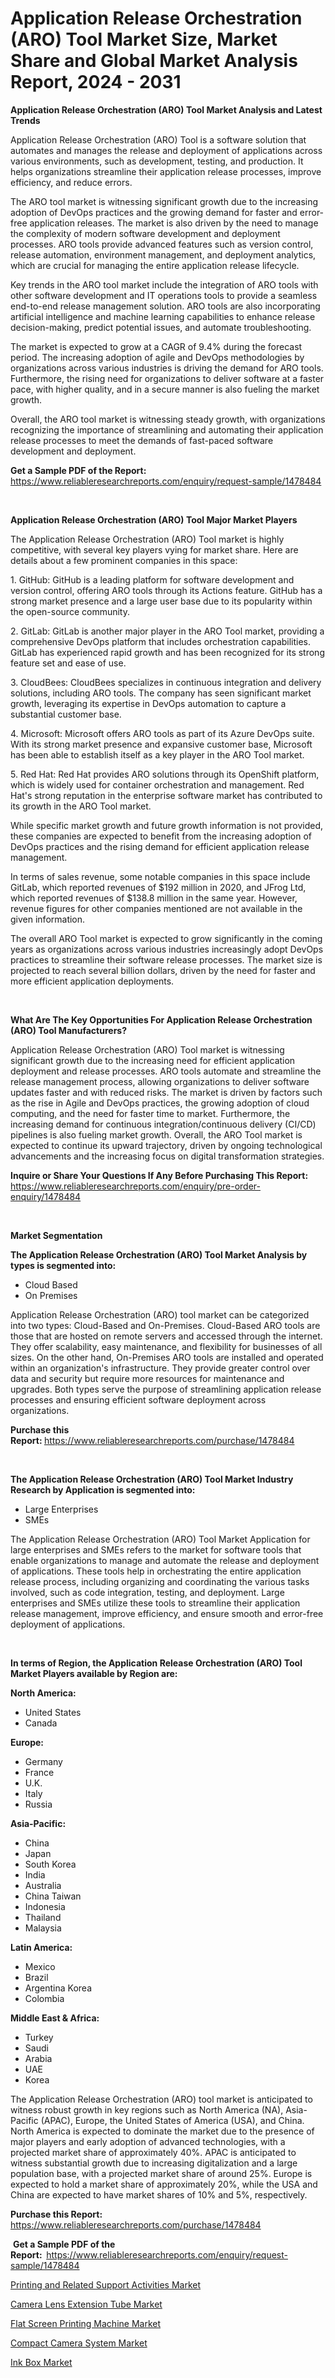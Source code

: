 <p><h1>Application Release Orchestration (ARO) Tool Market Size, Market Share and Global Market Analysis Report, 2024 - 2031</h1></p><p><strong>Application Release Orchestration (ARO) Tool Market Analysis and Latest Trends</strong></p>
<p><p>Application Release Orchestration (ARO) Tool is a software solution that automates and manages the release and deployment of applications across various environments, such as development, testing, and production. It helps organizations streamline their application release processes, improve efficiency, and reduce errors.</p><p>The ARO tool market is witnessing significant growth due to the increasing adoption of DevOps practices and the growing demand for faster and error-free application releases. The market is also driven by the need to manage the complexity of modern software development and deployment processes. ARO tools provide advanced features such as version control, release automation, environment management, and deployment analytics, which are crucial for managing the entire application release lifecycle.</p><p>Key trends in the ARO tool market include the integration of ARO tools with other software development and IT operations tools to provide a seamless end-to-end release management solution. ARO tools are also incorporating artificial intelligence and machine learning capabilities to enhance release decision-making, predict potential issues, and automate troubleshooting.</p><p>The market is expected to grow at a CAGR of 9.4% during the forecast period. The increasing adoption of agile and DevOps methodologies by organizations across various industries is driving the demand for ARO tools. Furthermore, the rising need for organizations to deliver software at a faster pace, with higher quality, and in a secure manner is also fueling the market growth.</p><p>Overall, the ARO tool market is witnessing steady growth, with organizations recognizing the importance of streamlining and automating their application release processes to meet the demands of fast-paced software development and deployment.</p></p>
<p><strong>Get a Sample PDF of the Report:&nbsp;</strong> <a href="https://www.reliableresearchreports.com/enquiry/request-sample/1478484">https://www.reliableresearchreports.com/enquiry/request-sample/1478484</a></p>
<p>&nbsp;</p>
<p><strong>Application Release Orchestration (ARO) Tool Major Market Players</strong></p>
<p><p>The Application Release Orchestration (ARO) Tool market is highly competitive, with several key players vying for market share. Here are details about a few prominent companies in this space:</p><p>1. GitHub: GitHub is a leading platform for software development and version control, offering ARO tools through its Actions feature. GitHub has a strong market presence and a large user base due to its popularity within the open-source community.</p><p>2. GitLab: GitLab is another major player in the ARO Tool market, providing a comprehensive DevOps platform that includes orchestration capabilities. GitLab has experienced rapid growth and has been recognized for its strong feature set and ease of use.</p><p>3. CloudBees: CloudBees specializes in continuous integration and delivery solutions, including ARO tools. The company has seen significant market growth, leveraging its expertise in DevOps automation to capture a substantial customer base.</p><p>4. Microsoft: Microsoft offers ARO tools as part of its Azure DevOps suite. With its strong market presence and expansive customer base, Microsoft has been able to establish itself as a key player in the ARO Tool market.</p><p>5. Red Hat: Red Hat provides ARO solutions through its OpenShift platform, which is widely used for container orchestration and management. Red Hat's strong reputation in the enterprise software market has contributed to its growth in the ARO Tool market.</p><p>While specific market growth and future growth information is not provided, these companies are expected to benefit from the increasing adoption of DevOps practices and the rising demand for efficient application release management.</p><p>In terms of sales revenue, some notable companies in this space include GitLab, which reported revenues of $192 million in 2020, and JFrog Ltd, which reported revenues of $138.8 million in the same year. However, revenue figures for other companies mentioned are not available in the given information.</p><p>The overall ARO Tool market is expected to grow significantly in the coming years as organizations across various industries increasingly adopt DevOps practices to streamline their software release processes. The market size is projected to reach several billion dollars, driven by the need for faster and more efficient application deployments.</p></p>
<p>&nbsp;</p>
<p><strong>What Are The Key Opportunities For Application Release Orchestration (ARO) Tool Manufacturers?</strong></p>
<p><p>Application Release Orchestration (ARO) Tool market is witnessing significant growth due to the increasing need for efficient application deployment and release processes. ARO tools automate and streamline the release management process, allowing organizations to deliver software updates faster and with reduced risks. The market is driven by factors such as the rise in Agile and DevOps practices, the growing adoption of cloud computing, and the need for faster time to market. Furthermore, the increasing demand for continuous integration/continuous delivery (CI/CD) pipelines is also fueling market growth. Overall, the ARO Tool market is expected to continue its upward trajectory, driven by ongoing technological advancements and the increasing focus on digital transformation strategies.</p></p>
<p><strong>Inquire or Share Your Questions If Any Before Purchasing This Report:</strong> <a href="https://www.reliableresearchreports.com/enquiry/pre-order-enquiry/1478484">https://www.reliableresearchreports.com/enquiry/pre-order-enquiry/1478484</a></p>
<p>&nbsp;</p>
<p><strong>Market Segmentation</strong></p>
<p><strong>The Application Release Orchestration (ARO) Tool Market Analysis by types is segmented into:</strong></p>
<p><ul><li>Cloud Based</li><li>On Premises</li></ul></p>
<p><p>Application Release Orchestration (ARO) tool market can be categorized into two types: Cloud-Based and On-Premises. Cloud-Based ARO tools are those that are hosted on remote servers and accessed through the internet. They offer scalability, easy maintenance, and flexibility for businesses of all sizes. On the other hand, On-Premises ARO tools are installed and operated within an organization's infrastructure. They provide greater control over data and security but require more resources for maintenance and upgrades. Both types serve the purpose of streamlining application release processes and ensuring efficient software deployment across organizations.</p></p>
<p><strong>Purchase this Report:&nbsp;</strong><a href="https://www.reliableresearchreports.com/purchase/1478484">https://www.reliableresearchreports.com/purchase/1478484</a></p>
<p>&nbsp;</p>
<p><strong>The Application Release Orchestration (ARO) Tool Market Industry Research by Application is segmented into:</strong></p>
<p><ul><li>Large Enterprises</li><li>SMEs</li></ul></p>
<p><p>The Application Release Orchestration (ARO) Tool Market Application for large enterprises and SMEs refers to the market for software tools that enable organizations to manage and automate the release and deployment of applications. These tools help in orchestrating the entire application release process, including organizing and coordinating the various tasks involved, such as code integration, testing, and deployment. Large enterprises and SMEs utilize these tools to streamline their application release management, improve efficiency, and ensure smooth and error-free deployment of applications.</p></p>
<p>&nbsp;</p>
<p><strong>In terms of Region, the Application Release Orchestration (ARO) Tool Market Players available by Region are:</strong></p>
<p>
    <p> <strong> North America: </strong>
        <ul>
            <li>United States</li>
            <li>Canada</li>
        </ul>
        </p> 
    <p> <strong> Europe: </strong>
        <ul>
            <li>Germany</li>
            <li>France</li>
            <li>U.K.</li>
            <li>Italy</li>
            <li>Russia</li>
        </ul>
        </p> 
    <p> <strong> Asia-Pacific: </strong>
        <ul>
            <li>China</li>
            <li>Japan</li>
            <li>South Korea</li>
            <li>India</li>
            <li>Australia</li>
            <li>China Taiwan</li>
            <li>Indonesia</li>
            <li>Thailand</li>
            <li>Malaysia</li>
        </ul>
        </p> 
    <p> <strong> Latin America: </strong>
        <ul>
            <li>Mexico</li>
            <li>Brazil</li>
            <li>Argentina Korea</li>
            <li>Colombia</li>
        </ul>
        </p> 
    <p> <strong> Middle East & Africa: </strong>
        <ul>
            <li>Turkey</li>
            <li>Saudi</li>
            <li>Arabia</li>
            <li>UAE</li>
            <li>Korea</li>
        </ul>
    </p>
    </p>
<p><p>The Application Release Orchestration (ARO) tool market is anticipated to witness robust growth in key regions such as North America (NA), Asia-Pacific (APAC), Europe, the United States of America (USA), and China. North America is expected to dominate the market due to the presence of major players and early adoption of advanced technologies, with a projected market share of approximately 40%. APAC is anticipated to witness substantial growth due to increasing digitalization and a large population base, with a projected market share of around 25%. Europe is expected to hold a market share of approximately 20%, while the USA and China are expected to have market shares of 10% and 5%, respectively.</p></p>
<p><strong>Purchase this Report: </strong><a href="https://www.reliableresearchreports.com/purchase/1478484">https://www.reliableresearchreports.com/purchase/1478484</a></p>
<p>&nbsp;<strong>Get a Sample PDF of the Report:&nbsp;&nbsp;</strong><a href="https://www.reliableresearchreports.com/enquiry/request-sample/1478484">https://www.reliableresearchreports.com/enquiry/request-sample/1478484</a></p>
<p><strong></strong></p>
<p><p><a href="https://medium.com/@stephenstevens11/printing-and-related-support-activities-market-exploring-market-share-market-trends-and-future-84d75ecb479c">Printing and Related Support Activities Market</a></p><p><a href="https://medium.com/@stephenstevens11/camera-lens-extension-tube-market-exploring-market-share-market-trends-and-future-growth-c362025a56ee">Camera Lens Extension Tube Market</a></p><p><a href="https://medium.com/@stephenstevens11/flat-screen-printing-machine-market-analysis-its-cagr-market-segmentation-and-global-industry-a66142083721">Flat Screen Printing Machine Market</a></p><p><a href="https://medium.com/@stephenstevens11/compact-camera-system-market-trends-forecast-and-competitive-analysis-to-2031-044260e91dc4">Compact Camera System Market</a></p><p><a href="https://medium.com/@stephenstevens11/ink-box-market-size-reveals-the-best-marketing-channels-in-global-industry-a2cbe32a6607">Ink Box Market</a></p></p>
